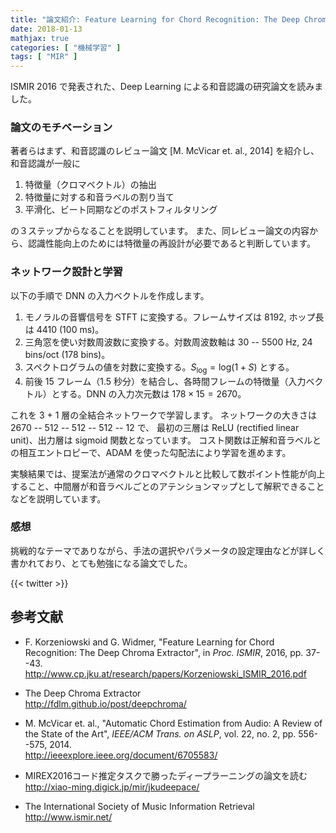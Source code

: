 ```yaml
---
title: "論文紹介: Feature Learning for Chord Recognition: The Deep Chroma Extractor"
date: 2018-01-13
mathjax: true
categories: [ "機械学習" ]
tags: [ "MIR" ]
---
```


ISMIR 2016 で発表された、Deep Learning による和音認識の研究論文を読みました。

### 論文のモチベーション
著者らはまず、和音認識のレビュー論文 [M. McVicar et. al., 2014] を紹介し、和音認識が一般に

1. 特徴量（クロマベクトル）の抽出
2. 特徴量に対する和音ラベルの割り当て
3. 平滑化、ビート同期などのポストフィルタリング

の３ステップからなることを説明しています。
また、同レビュー論文の内容から、認識性能向上のためには特徴量の再設計が必要であると判断しています。

### ネットワーク設計と学習

以下の手順で DNN の入力ベクトルを作成します。

1. モノラルの音響信号を STFT に変換する。フレームサイズは 8192, ホップ長は 4410 (100 ms)。
2. 三角窓を使い対数周波数に変換する。対数周波数軸は 30 -- 5500 Hz, 24 bins/oct (178 bins)。
3. スペクトログラムの値を対数に変換する。$S_{\mathrm{log}} = \mathrm{log}(1 + S)$ とする。
4. 前後 15 フレーム（1.5 秒分）を結合し、各時間フレームの特徴量（入力ベクトル）とする。DNN の入力次元数は $178 \times 15 = 2670$。

これを 3 + 1 層の全結合ネットワークで学習します。
ネットワークの大きさは 2670 <span>--</span> 512 <span>--</span> 512 <span>--</span> 512 <span>--</span> 12 で、
最初の三層は ReLU (rectified linear unit)、出力層は sigmoid 関数となっています。
コスト関数は正解和音ラベルとの相互エントロピーで、ADAM を使った勾配法により学習を進めます。

実験結果では、提案法が通常のクロマベクトルと比較して数ポイント性能が向上すること、中間層が和音ラベルごとのアテンションマップとして解釈できることなどを説明しています。

### 感想

挑戦的なテーマでありながら、手法の選択やパラメータの設定理由などが詳しく書かれており、とても勉強になる論文でした。

{{< twitter >}}

## 参考文献
- F. Korzeniowski and G. Widmer, "Feature Learning for Chord Recognition: The Deep Chroma Extractor", in _Proc. ISMIR_, 2016, pp. 37--43.<br />
  <span style="word-break: break-all;">
  http://www.cp.jku.at/research/papers/Korzeniowski_ISMIR_2016.pdf
  </span>

- The Deep Chroma Extractor<br />
  <span style="word-break: break-all;">
  http://fdlm.github.io/post/deepchroma/
  </span>

- M. McVicar et. al., "Automatic Chord Estimation from Audio: A Review of the State of the Art", _IEEE/ACM Trans. on ASLP_, vol. 22, no. 2, pp. 556--575, 2014.<br />
  <span style="word-break: break-all;">
  http://ieeexplore.ieee.org/document/6705583/
  </span>

- MIREX2016コード推定タスクで勝ったディープラーニングの論文を読む<br />
  <span style="word-break: break-all;">
  http://xiao-ming.digick.jp/mir/jkudeepace/
  </span>

- The International Society of Music Information Retrieval<br />
  <span style="word-break: break-all;">
  http://www.ismir.net/
  </span>
